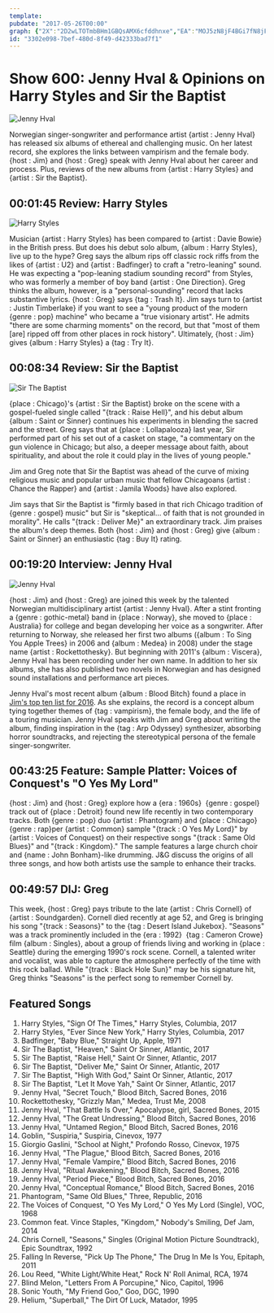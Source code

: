 ```yaml
---
template: 
pubdate: "2017-05-26T00:00"
graph: {"2X":"2D2wLTOTmbBHm1GBQsAMX6cfddhnxe","EA":"MOJ5zN8jF4BGi7fN8jF4N8jF4snk5V6FsKDsnk5V97qipX6cfd97qipBHm1G","W8":"BKd2VcyjsTcyjsTieX30TNZnCcyjsTcyjsTebICvCeFP8cyjsT3TnsGcyjsTebICvuEe069zyrWebICvBKd2VC39wcBKd2VQdzi3","20D":"","2B9":"1VXnXzc8aN1VXnX5TX021VXnXqYVo95TX02ak4bnXQINJzc8aNqYVo9zc8aNXQINJZ1vxB"}
id: "3302e098-7bef-480d-8f49-d42333bad7f1"
---
```






# Show 600: Jenny Hval & Opinions on Harry Styles and Sir the Baptist

![Jenny Hval](https://static.soundopinions.org/images/2017/jennyhval_web.jpg)

Norwegian singer-songwriter and performance artist {artist : Jenny Hval} has released six albums of ethereal and challenging music. On her latest record, she explores the links between vampirism and the female body. {host : Jim} and {host : Greg} speak with Jenny Hval about her career and process. Plus, reviews of the new albums from {artist : Harry Styles} and {artist : Sir the Baptist}.



## 00:01:45 Review: Harry Styles

![Harry Styles](https://static.soundopinions.org/assets/600/2X0.jpg)

Musician {artist : Harry Styles} has been compared to {artist : Davie Bowie} in the British press. But does his debut solo album, {album : Harry Styles}, live up to the hype? Greg says the album rips off classic rock riffs from the likes of {artist : U2} and {artist : Badfinger} to craft a "retro-leaning" sound. He was expecting a "pop-leaning stadium sounding record" from Styles, who was formerly a member of boy band {artist : One Direction}.  Greg thinks the album, however, is a "personal-sounding" record that lacks substantive lyrics. {host : Greg} says {tag : Trash It}. Jim says turn to {artist : Justin Timberlake} if you want to see a "young product of the modern {genre : pop} machine" who became a "true visionary artist". He admits "there are some charming moments" on the record, but that "most of them [are] ripped off from other places in rock history". Ultimately, {host : Jim} gives {album : Harry Styles} a {tag : Try It}.



## 00:08:34 Review: Sir the Baptist

![Sir The Baptist](https://static.soundopinions.org/assets/600/EA0.jpg)

{place : Chicago}'s {artist : Sir the Baptist} broke on the scene with a gospel-fueled single called "{track : Raise Hell}", and his debut album {album : Saint or Sinner} continues his experiments in blending the sacred and the street. Greg says that at {place : Lollapalooza} last year, Sir performed part of his set out of a casket on stage, "a commentary on the gun violence in Chicago; but also, a deeper message about faith, about spirituality, and about the role it could play in the lives of young people."

Jim and Greg note that Sir the Baptist was ahead of the curve of mixing religious music and popular urban music that fellow Chicagoans {artist : Chance the Rapper} and {artist : Jamila Woods} have also explored.

Jim says that Sir the Baptist is "firmly based in that rich Chicago tradition of {genre : gospel} music" but Sir is "skeptical… of faith that is not grounded in morality". He calls "{track : Deliver Me}" an extraordinary track. Jim praises the album's deep themes. Both {host : Jim} and {host : Greg} give {album : Saint or Sinner} an enthusiastic {tag : Buy It} rating.



## 00:19:20 Interview: Jenny Hval

![Jenny Hval](https://static.soundopinions.org/assets/600/W80.jpg)

{host : Jim} and {host : Greg} are joined this week by the talented Norwegian multidisciplinary artist {artist : Jenny Hval}. After a stint fronting a {genre : gothic-metal} band in {place : Norway}, she moved to {place : Australia} for college and began developing her voice as a songwriter. After returning to Norway, she released her first two albums ({album : To Sing You Apple Trees} in 2006 and {album : Medea} in 2008) under the stage name {artist : Rockettothesky}. But beginning with 2011's {album : Viscera}, Jenny Hval has been recording under her own name. In addition to her six albums, she has also published two novels in Norwegian and has designed sound installations and performance art pieces.

Jenny Hval's most recent album {album : Blood Bitch} found a place in [Jim's top ten list for 2016](/show/576/). As she explains, the record is a concept album tying together themes of {tag : vampirism}, the female body, and the life of a touring musician. Jenny Hval speaks with Jim and Greg about writing the album, finding inspiration in the {tag : Arp Odyssey} synthesizer, absorbing horror soundtracks, and rejecting the stereotypical persona of the female singer-songwriter.



## 00:43:25 Feature:  Sample Platter: Voices of Conquest's "O Yes My Lord"

{host : Jim} and {host : Greg} explore how a {era : 1960s}  {genre : gospel} track out of {place : Detroit} found new life recently in two contemporary tracks. Both {genre : pop} duo {artist : Phantogram} and {place : Chicago}  {genre : rap}per {artist : Common} sample "{track : O Yes My Lord}" by {artist : Voices of Conquest} on their respective songs "{track : Same Old Blues}" and "{track : Kingdom}." The sample features a large church choir and {name : John Bonham}-like drumming. J&G discuss the origins of all three songs, and how both artists use the sample to enhance their tracks.



## 00:49:57 DIJ: Greg

This week, {host : Greg} pays tribute to the late {artist : Chris Cornell} of {artist : Soundgarden}. Cornell died recently at age 52, and Greg is bringing his song "{track : Seasons}" to the {tag : Desert Island Jukebox}. "Seasons" was a track prominently included in the {era : 1992}  {tag : Cameron Crowe} film {album : Singles}, about a group of friends living and working in {place : Seattle} during the emerging 1990's rock scene. Cornell, a talented writer and vocalist, was able to capture the atmosphere perfectly of the time with this rock ballad. While "{track : Black Hole Sun}" may be his signature hit, Greg thinks "Seasons" is the perfect song to remember Cornell by.



## Featured Songs

1. Harry Styles, "Sign Of The Times," Harry Styles, Columbia, 2017
2. Harry Styles, "Ever Since New York," Harry Styles, Columbia, 2017
3. Badfinger, "Baby Blue," Straight Up, Apple, 1971
4. Sir The Baptist, "Heaven," Saint Or Sinner, Atlantic, 2017
5. Sir The Baptist, "Raise Hell," Saint Or Sinner, Atlantic, 2017
6. Sir The Baptist, "Deliver Me," Saint Or Sinner, Atlantic, 2017
7. Sir The Baptist, "High With God," Saint Or Sinner, Atlantic, 2017
8. Sir The Baptist, "Let It Move Yah," Saint Or Sinner, Atlantic, 2017
9. Jenny Hval, "Secret Touch," Blood Bitch, Sacred Bones, 2016
10. Rockettothesky, "Grizzly Man," Medea, Trust Me, 2008
11. Jenny Hval, "That Battle Is Over," Apocalypse, girl, Sacred Bones, 2015
12. Jenny Hval, "The Great Undressing," Blood Bitch, Sacred Bones, 2016
13. Jenny Hval, "Untamed Region," Blood Bitch, Sacred Bones, 2016
14. Goblin, "Suspiria," Suspiria, Cinevox, 1977
15. Giorgio Gaslini, "School at Night," Profondo Rosso, Cinevox, 1975
16. Jenny Hval, "The Plague," Blood Bitch, Sacred Bones, 2016
17. Jenny Hval, "Female Vampire," Blood Bitch, Sacred Bones, 2016
18. Jenny Hval, "Ritual Awakening," Blood Bitch, Sacred Bones, 2016
19. Jenny Hval, "Period Piece," Blood Bitch, Sacred Bones, 2016
20. Jenny Hval, "Conceptual Romance," Blood Bitch, Sacred Bones, 2016
21. Phantogram, "Same Old Blues," Three, Republic, 2016
22. The Voices of Conquest, "O Yes My Lord," O Yes My Lord (Single), VOC, 1968
23. Common feat. Vince Staples, "Kingdom," Nobody's Smiling, Def Jam, 2014
24. Chris Cornell, "Seasons," Singles (Original Motion Picture Soundtrack), Epic Soundtrax, 1992
25. Falling In Reverse, "Pick Up The Phone," The Drug In Me Is You, Epitaph, 2011
26. Lou Reed, "White Light/White Heat," Rock N' Roll Animal, RCA, 1974
27. Blind Melon, "Letters From A Porcupine," Nico, Capitol, 1996
28. Sonic Youth, "My Friend Goo," Goo, DGC, 1990
29. Helium, "Superball," The Dirt Of Luck, Matador, 1995